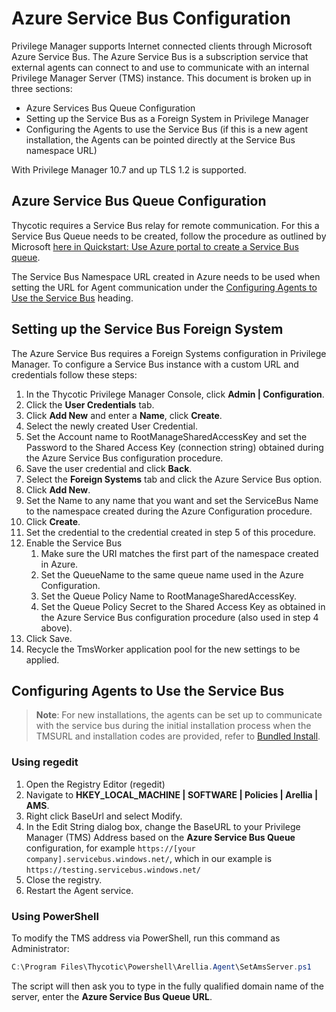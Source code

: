 [title]: # (Azure Service Bus)
[tags]: # (create,set-up)
[priority]: # (2)
# Azure Service Bus Configuration

Privilege Manager supports Internet connected clients through Microsoft Azure Service Bus. The Azure Service Bus is a subscription service that external agents can connect to and use to communicate with an internal Privilege Manager Server (TMS) instance. This document is broken up in three sections:

* Azure Services Bus Queue Configuration
* Setting up the Service Bus as a Foreign System in Privilege Manager
* Configuring the Agents to use the Service Bus (if this is a new agent installation, the Agents can be pointed directly at the Service Bus namespace URL)

With Privilege Manager 10.7 and up TLS 1.2 is supported.

## Azure Service Bus Queue Configuration

Thycotic requires a Service Bus relay for remote communication. For this a Service Bus Queue needs to be created, follow the procedure as outlined by Microsoft [here in Quickstart: Use Azure portal to create a Service Bus queue](https://docs.microsoft.com/en-us/azure/service-bus-messaging/service-bus-quickstart-portal).

The Service Bus Namespace URL created in Azure needs to be used when setting the URL for Agent communication under the [Configuring Agents to Use the Service Bus](https://dev.homer.thycotic.net/privman/0.1.0-dev/how-to/ms-az-service-bus.md#configuring-agents_to_use_the_service-bus) heading.

## Setting up the Service Bus Foreign System

The Azure Service Bus requires a Foreign Systems configuration in Privilege Manager. To configure a Service Bus instance with a custom URL and credentials follow these steps:

1. In the Thycotic Privilege Manager Console, click __Admin | Configuration__.
1. Click the __User Credentials__ tab.
1. Click __Add New__ and enter a __Name__, click __Create__.
1. Select the newly created User Credential.
1. Set the Account name to RootManageSharedAccessKey and set the Password to the Shared Access Key (connection string) obtained during the Azure Service Bus configuration procedure.
1. Save the user credential and click __Back__.
1. Select the __Foreign Systems__ tab and click the Azure Service Bus option.
1. Click __Add New__.
1. Set the Name to any name that you want and set the ServiceBus Name to the namespace created during the Azure Configuration procedure.
1. Click __Create__.
1. Set the credential to the credential created in step 5 of this procedure.
1. Enable the Service Bus
   1. Make sure the URI matches the first part of the namespace created in Azure.
   1. Set the QueueName to the same queue name used in the Azure Configuration.
   1. Set the Queue Policy Name to RootManageSharedAccessKey.
   1. Set the Queue Policy Secret to the Shared Access Key as obtained in the Azure Service Bus configuration procedure (also used in step 4 above).
1. Click Save.
1. Recycle the TmsWorker application pool for the new settings to be applied.

## Configuring Agents to Use the Service Bus

>**Note**:
>For new installations, the agents can be set up to communicate with the service bus during the initial installation process when the TMSURL and installation codes are provided, refer to [Bundled Install](../install/agent-inst-win-bundle.md).

### Using regedit

1. Open the Registry Editor (regedit)
1. Navigate to __HKEY_LOCAL_MACHINE | SOFTWARE | Policies | Arellia | AMS__.
1. Right click BaseUrl and select Modify.
1. In the Edit String dialog box, change the BaseURL to your Privilege Manager (TMS) Address based on the __Azure Service Bus Queue__ configuration, for example `https://[your company].servicebus.windows.net/`, which in our example is `https://testing.servicebus.windows.net/`
1. Close the registry.
1. Restart the Agent service.

### Using PowerShell

To modify the TMS address via PowerShell, run this command as Administrator:

```ps1
C:\Program Files\Thycotic\Powershell\Arellia.Agent\SetAmsServer.ps1
```

The script will then ask you to type in the fully qualified domain name of the server, enter the __Azure Service Bus Queue URL__.
